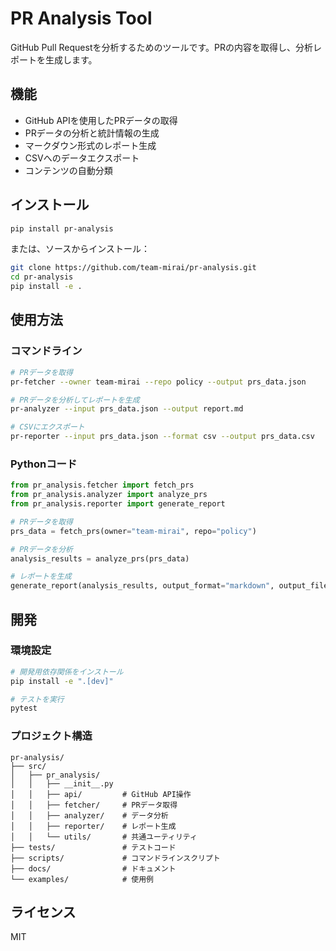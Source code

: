 # PR Analysis Tool

GitHub Pull Requestを分析するためのツールです。PRの内容を取得し、分析レポートを生成します。

## 機能

- GitHub APIを使用したPRデータの取得
- PRデータの分析と統計情報の生成
- マークダウン形式のレポート生成
- CSVへのデータエクスポート
- コンテンツの自動分類

## インストール

```bash
pip install pr-analysis
```

または、ソースからインストール：

```bash
git clone https://github.com/team-mirai/pr-analysis.git
cd pr-analysis
pip install -e .
```

## 使用方法

### コマンドライン

```bash
# PRデータを取得
pr-fetcher --owner team-mirai --repo policy --output prs_data.json

# PRデータを分析してレポートを生成
pr-analyzer --input prs_data.json --output report.md

# CSVにエクスポート
pr-reporter --input prs_data.json --format csv --output prs_data.csv
```

### Pythonコード

```python
from pr_analysis.fetcher import fetch_prs
from pr_analysis.analyzer import analyze_prs
from pr_analysis.reporter import generate_report

# PRデータを取得
prs_data = fetch_prs(owner="team-mirai", repo="policy")

# PRデータを分析
analysis_results = analyze_prs(prs_data)

# レポートを生成
generate_report(analysis_results, output_format="markdown", output_file="report.md")
```

## 開発

### 環境設定

```bash
# 開発用依存関係をインストール
pip install -e ".[dev]"

# テストを実行
pytest
```

### プロジェクト構造

```
pr-analysis/
├── src/
│   ├── pr_analysis/
│   │   ├── __init__.py
│   │   ├── api/         # GitHub API操作
│   │   ├── fetcher/     # PRデータ取得
│   │   ├── analyzer/    # データ分析
│   │   ├── reporter/    # レポート生成
│   │   └── utils/       # 共通ユーティリティ
├── tests/               # テストコード
├── scripts/             # コマンドラインスクリプト
├── docs/                # ドキュメント
└── examples/            # 使用例
```

## ライセンス

MIT
